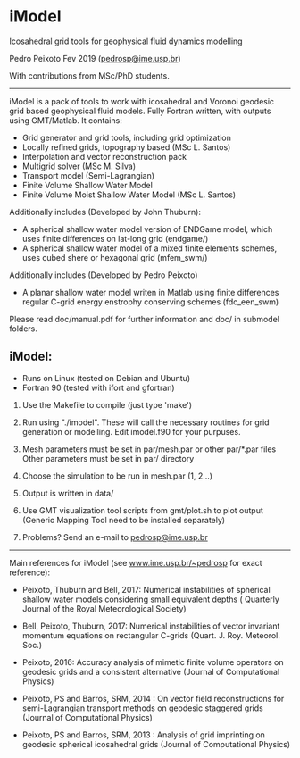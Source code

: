 # iModel
Icosahedral grid tools for geophysical fluid dynamics modelling

Pedro Peixoto Fev 2019
(pedrosp@ime.usp.br)

With contributions from MSc/PhD students.

-------------------------------------------------------

iModel is a pack of tools to work with icosahedral and Voronoi geodesic grid based geophysical fluid models. Fully Fortran written, with outputs using GMT/Matlab. It contains:

- Grid generator and grid tools, including grid optimization
- Locally refined grids, topography based (MSc L. Santos)
- Interpolation and vector reconstruction pack
- Multigrid solver (MSc M. Silva)
- Transport model (Semi-Lagrangian)
- Finite Volume Shallow Water Model 
- Finite Volume Moist Shallow Water Model (MSc L. Santos)

Additionally includes (Developed by John Thuburn):
- A spherical shallow water model version of ENDGame model, which uses finite differences on lat-long grid (endgame/)
- A spherical shallow water model of a mixed finite elements schemes, uses cubed shere or hexagonal grid (mfem_swm/)

Additionally includes (Developed by Pedro Peixoto)
- A planar shallow water model writen in Matlab using finite differences regular C-grid energy enstrophy conserving schemes (fdc_een_swm)

Please read doc/manual.pdf for further information and doc/ in submodel folders.

iModel:
--------
 
- Runs on Linux (tested on Debian and Ubuntu) 
- Fortran 90 (tested with ifort and gfortran)

1) Use the Makefile to compile (just type 'make')

2) Run using "./imodel". These will call the necessary routines 
    for grid generation or modelling. Edit imodel.f90 
    for your purpuses. 

3) Mesh parameters must be set in par/mesh.par or other par/*.par files
   Other parameters must be set in par/ directory

4) Choose the simulation to be run in mesh.par (1, 2...)

5) Output is written in data/
 
6) Use GMT visualization tool scripts from gmt/plot.sh to plot output (Generic Mapping Tool need to be installed separately) 

7) Problems? Send an e-mail to pedrosp@ime.usp.br

----------------------------------------------------------------------------

Main references for iModel (see www.ime.usp.br/~pedrosp for exact reference):

- Peixoto, Thuburn and Bell, 2017: Numerical instabilities of spherical shallow water models considering small equivalent depths ( Quarterly Journal of the Royal Meteorological Society)

- Bell, Peixoto, Thuburn, 2017: Numerical instabilities of vector invariant momentum equations on rectangular C-grids (Quart. J. Roy. Meteorol. Soc.) 

- Peixoto, 2016: Accuracy analysis of mimetic finite volume operators on geodesic grids and a consistent alternative (Journal of Computational Physics)
 
- Peixoto, PS and Barros, SRM, 2014 : On vector field reconstructions for semi-Lagrangian transport methods on geodesic staggered grids (Journal of Computational Physics) 

- Peixoto, PS and Barros, SRM, 2013 : Analysis of grid imprinting on geodesic spherical icosahedral grids (Journal of Computational Physics)


 

